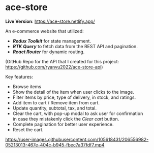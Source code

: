 # ace-store

**Live Version**: https://ace-store.netlify.app/

An e-commerce website that utilized:
- **_Redux Toolkit_** for state management.   
- **_RTK Query_** to fetch data from the REST API and pagination.  
- **_React Router_** for dynamic routing.  

(GitHub Repo for the API that I created for this project: https://github.com/ryanvu2022/ace-store-api)

Key features:

- Browse items
- Show the detail of the item when user clicks to the image.
- Filter items by price, type of delivery, in stock, and ratings.
- Add item to cart / Remove item from cart.
- Update quantity, subtotal, tax, and total.
- Clear the cart, with pop-up modal to ask user for confirmation  
  in case they mistakenly click the _Clear cart_ button.
- Complete pagination for better user experience.
- Reset the cart.


https://user-images.githubusercontent.com/105618431/206556982-05213013-467e-404c-b945-fbec7a37fdf7.mp4





